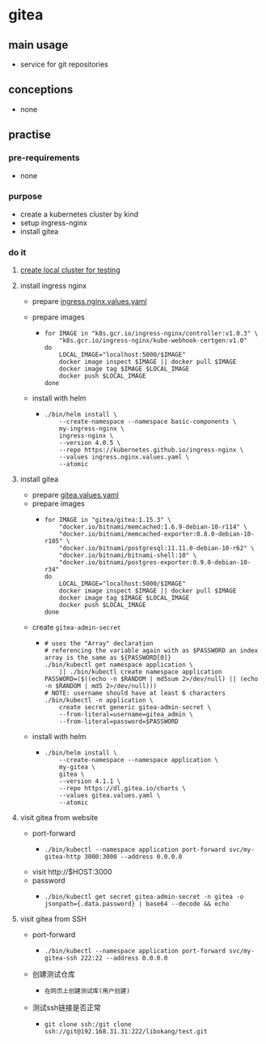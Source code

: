 # gitea

## main usage

* service for git repositories

## conceptions

* none

## practise

### pre-requirements

* none

### purpose

* create a kubernetes cluster by kind
* setup ingress-nginx
* install gitea

### do it

1. [create local cluster for testing](../../basic/local.cluster.for.testing.md)

2. install ingress nginx
    * prepare [ingress.nginx.values.yaml](../../basic/resources/ingress.nginx.values.yaml.md)

    * prepare images
        + ```shell
          for IMAGE in "k8s.gcr.io/ingress-nginx/controller:v1.0.3" \
              "k8s.gcr.io/ingress-nginx/kube-webhook-certgen:v1.0"
          do
              LOCAL_IMAGE="localhost:5000/$IMAGE"
              docker image inspect $IMAGE || docker pull $IMAGE
              docker image tag $IMAGE $LOCAL_IMAGE
              docker push $LOCAL_IMAGE
          done
          ```

    * install with helm
        + ```shell
          ./bin/helm install \
              --create-namespace --namespace basic-components \
              my-ingress-nginx \
              ingress-nginx \
              --version 4.0.5 \
              --repo https://kubernetes.github.io/ingress-nginx \
              --values ingress.nginx.values.yaml \
              --atomic
          ```

3. install gitea
    * prepare [gitea.values.yaml](resources/gitea.values.yaml.md)
    * prepare images
        + ```shell
          for IMAGE in "gitea/gitea:1.15.3" \
              "docker.io/bitnami/memcached:1.6.9-debian-10-r114" \
              "docker.io/bitnami/memcached-exporter:0.8.0-debian-10-r105" \
              "docker.io/bitnami/postgresql:11.11.0-debian-10-r62" \
              "docker.io/bitnami/bitnami-shell:10" \
              "docker.io/bitnami/postgres-exporter:0.9.0-debian-10-r34"
          do
              LOCAL_IMAGE="localhost:5000/$IMAGE"
              docker image inspect $IMAGE || docker pull $IMAGE
              docker image tag $IMAGE $LOCAL_IMAGE
              docker push $LOCAL_IMAGE
          done
          ```
    * create `gitea-admin-secret`
        + ```shell
          # uses the "Array" declaration
          # referencing the variable again with as $PASSWORD an index array is the same as ${PASSWORD[0]}
          ./bin/kubectl get namespace application \
              || ./bin/kubectl create namespace application
          PASSWORD=($((echo -n $RANDOM | md5sum 2>/dev/null) || (echo -n $RANDOM | md5 2>/dev/null)))
          # NOTE: username should have at least 6 characters
          ./bin/kubectl -n application \
              create secret generic gitea-admin-secret \
              --from-literal=username=gitea_admin \
              --from-literal=password=$PASSWORD
          ```
    * install with helm
        + ```shell
          ./bin/helm install \
              --create-namespace --namespace application \
              my-gitea \
              gitea \
              --version 4.1.1 \
              --repo https://dl.gitea.io/charts \
              --values gitea.values.yaml \
              --atomic
          ```

4. visit gitea from website
    * port-forward
        + ```shell
          ./bin/kubectl --namespace application port-forward svc/my-gitea-http 3000:3000 --address 0.0.0.0
          ```
    * visit http://$HOST:3000
    * password
        + ```shell
          ./bin/kubectl get secret gitea-admin-secret -n gitea -o jsonpath={.data.password} | base64 --decode && echo
          ```

5. visit gitea from SSH

    * port-forward

        + ```shell
          ./bin/kubectl --namespace application port-forward svc/my-gitea-ssh 222:22 --address 0.0.0.0
          ```

    * 创建测试仓库

        * ```tex
          在网页上创建测试库(用户创建)
          ```

    + 测试ssh链接是否正常

      * ```shell
        git clone ssh:/git clone ssh://git@192.168.31.31:222/libokang/test.git
        ```